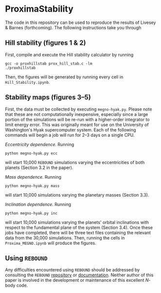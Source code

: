 # ProximaStability

The code in this repository can be used to reproduce the results of Livesey & Barnes (forthcoming). The following instructions take you through

## Hill stability (figures 1 & 2)

First, compile and execute the Hill stability calculator by running

```
gcc -o proxhillstab prox_hill_stab.c -lm
./proxhillstab
```

Then, the figures will be generated by running every cell in `Hill_Stability.ipynb`.

## Stability maps (figures 3–5)

First, the data must be collected by executing `megno-hyak.py`. Please note that these are not computationally inexpensive, especially since a large portion of the simulations will be re-run with a higher-order integrator to limit energy error. This was originally meant for use on the University of Washington's Hyak supercomputer system. Each of the following commands will begin a job will run for 2–3 days on a single CPU.

*Eccentricity dependence.* Running

```
python megno-hyak.py ecc
```

will start 10,000 `REBOUND` simulations varying the eccentricities of both planets (Section 3.2 in the paper).

*Mass dependence.* Running

```
python megno-hyak.py mass
```

will start 10,000 simulations varying the planetary masses (Section 3.3).

*Inclination dependence.* Running

```
python megno-hyak.py inc
```

will start 10,000 simulations varying the planets' orbital inclinations with respect to the fundamental plane of the system (Section 3.4). Once these jobs have completed, there will be three text files containing the relevant data from the 30,000 simulations. Then, running the cells in `Proxima_MEGNO.ipynb` will produce the figures.

## Using `REBOUND`

Any difficulties encountered using `REBOUND` should be addressed by consulting the `REBOUND` [repository](https://github.com/hannorein/rebound) or [documentation](https://rebound.readthedocs.io/en/latest/). Neither author of this paper is involved in the development or maintenance of this excellent $N$-body code.
